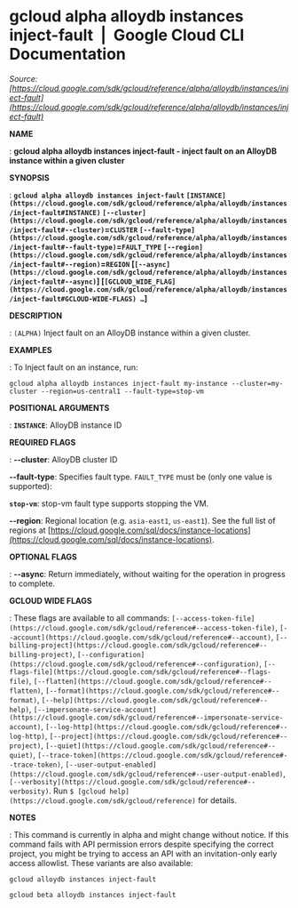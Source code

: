 # gcloud alpha alloydb instances inject-fault  |  Google Cloud CLI Documentation

*Source: [https://cloud.google.com/sdk/gcloud/reference/alpha/alloydb/instances/inject-fault](https://cloud.google.com/sdk/gcloud/reference/alpha/alloydb/instances/inject-fault)*

**NAME**

: **gcloud alpha alloydb instances inject-fault - inject fault on an AlloyDB instance within a given cluster**

**SYNOPSIS**

: **`gcloud alpha alloydb instances inject-fault` `[INSTANCE](https://cloud.google.com/sdk/gcloud/reference/alpha/alloydb/instances/inject-fault#INSTANCE)` `[--cluster](https://cloud.google.com/sdk/gcloud/reference/alpha/alloydb/instances/inject-fault#--cluster)`=`CLUSTER` `[--fault-type](https://cloud.google.com/sdk/gcloud/reference/alpha/alloydb/instances/inject-fault#--fault-type)`=`FAULT_TYPE` `[--region](https://cloud.google.com/sdk/gcloud/reference/alpha/alloydb/instances/inject-fault#--region)`=`REGION` [`[--async](https://cloud.google.com/sdk/gcloud/reference/alpha/alloydb/instances/inject-fault#--async)`] [`[GCLOUD_WIDE_FLAG](https://cloud.google.com/sdk/gcloud/reference/alpha/alloydb/instances/inject-fault#GCLOUD-WIDE-FLAGS) …`]**

**DESCRIPTION**

: `(ALPHA)` Inject fault on an AlloyDB instance within a given cluster.

**EXAMPLES**

: To Inject fault on an instance, run:

```
gcloud alpha alloydb instances inject-fault my-instance --cluster=my-cluster --region=us-central1 --fault-type=stop-vm
```

**POSITIONAL ARGUMENTS**

: **`INSTANCE`**:
AlloyDB instance ID

**REQUIRED FLAGS**

: **--cluster**:
AlloyDB cluster ID

**--fault-type**:
Specifies fault type. `FAULT_TYPE` must be (only one value
is supported):

**`stop-vm`**:
stop-vm fault type supports stopping the VM.

**--region**:
Regional location (e.g. `asia-east1`, `us-east1`). See the
full list of regions at [https://cloud.google.com/sql/docs/instance-locations](https://cloud.google.com/sql/docs/instance-locations).

**OPTIONAL FLAGS**

: **--async**:
Return immediately, without waiting for the operation in progress to complete.

**GCLOUD WIDE FLAGS**

: These flags are available to all commands: `[--access-token-file](https://cloud.google.com/sdk/gcloud/reference#--access-token-file)`,
`[--account](https://cloud.google.com/sdk/gcloud/reference#--account)`, `[--billing-project](https://cloud.google.com/sdk/gcloud/reference#--billing-project)`,
`[--configuration](https://cloud.google.com/sdk/gcloud/reference#--configuration)`,
`[--flags-file](https://cloud.google.com/sdk/gcloud/reference#--flags-file)`,
`[--flatten](https://cloud.google.com/sdk/gcloud/reference#--flatten)`, `[--format](https://cloud.google.com/sdk/gcloud/reference#--format)`, `[--help](https://cloud.google.com/sdk/gcloud/reference#--help)`, `[--impersonate-service-account](https://cloud.google.com/sdk/gcloud/reference#--impersonate-service-account)`,
`[--log-http](https://cloud.google.com/sdk/gcloud/reference#--log-http)`,
`[--project](https://cloud.google.com/sdk/gcloud/reference#--project)`, `[--quiet](https://cloud.google.com/sdk/gcloud/reference#--quiet)`, `[--trace-token](https://cloud.google.com/sdk/gcloud/reference#--trace-token)`, `[--user-output-enabled](https://cloud.google.com/sdk/gcloud/reference#--user-output-enabled)`,
`[--verbosity](https://cloud.google.com/sdk/gcloud/reference#--verbosity)`.
Run `$ [gcloud help](https://cloud.google.com/sdk/gcloud/reference)` for details.

**NOTES**

: This command is currently in alpha and might change without notice. If this
command fails with API permission errors despite specifying the correct project,
you might be trying to access an API with an invitation-only early access
allowlist. These variants are also available:

```
gcloud alloydb instances inject-fault
```

```
gcloud beta alloydb instances inject-fault
```